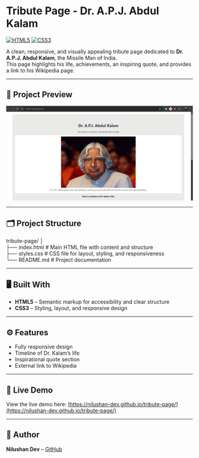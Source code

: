 # Tribute Page - Dr. A.P.J. Abdul Kalam

[![HTML5](https://img.shields.io/badge/HTML5-E34F26?logo=html5&logoColor=white)](https://developer.mozilla.org/en-US/docs/Web/HTML) 
[![CSS3](https://img.shields.io/badge/CSS3-1572B6?logo=css3&logoColor=white)](https://developer.mozilla.org/en-US/docs/Web/CSS)  

A clean, responsive, and visually appealing tribute page dedicated to **Dr. A.P.J. Abdul Kalam**, the Missile Man of India.  
This page highlights his life, achievements, an inspiring quote, and provides a link to his Wikipedia page.

---

## 📸 Project Preview

![Tribute Page Screenshot](screenshot.png)  

---

## 🗂️ Project Structure


tribute-page/
│<br>
├── index.html # Main HTML file with content and structure<br>
├── styles.css # CSS file for layout, styling, and responsiveness<br>
└── README.md # Project documentation

---

## 🖥️ Built With

- **HTML5** – Semantic markup for accessibility and clear structure  
- **CSS3** – Styling, layout, and responsive design  

---

## ⚙️ Features

- Fully responsive design  
- Timeline of Dr. Kalam’s life  
- Inspirational quote section  
- External link to Wikipedia  

---
## 🔗 Live Demo

View the live demo here: [https://nilushan-dev.github.io/tribute-page/](https://nilushan-dev.github.io/tribute-page/)

---
## 👤 Author

**Nilushan Dev** – [GitHub](https://github.com/nilushan-dev)
